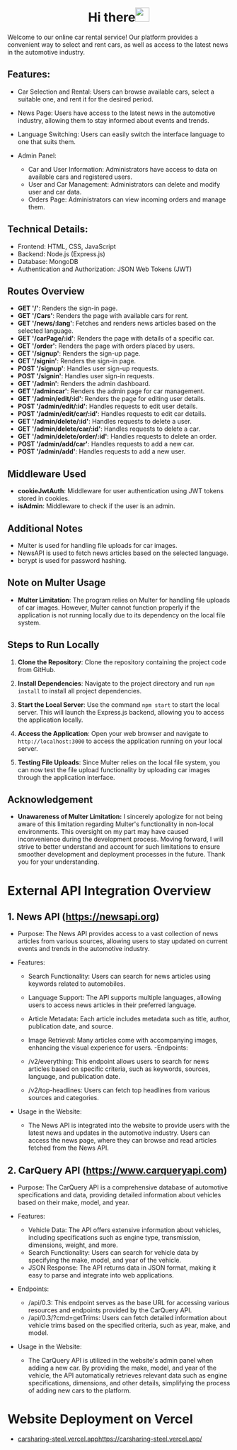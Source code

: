 <h1 align="center">Hi there<img src="https://github.com/blackcater/blackcater/raw/main/images/Hi.gif" height="32"/></h1>

Welcome to our online car rental service! Our platform provides a convenient way to select and rent cars, as well as access to the latest news in the automotive industry.

## Features:
  - Car Selection and Rental: Users can browse available cars, select a suitable one, and rent it for the desired period.

  - News Page: Users have access to the latest news in the automotive industry, allowing them to stay informed about events and trends.

  - Language Switching: Users can easily switch the interface language to one that suits them.

  - Admin Panel:

    - Car and User Information: Administrators have access to data on available cars and registered users.
    - User and Car Management: Administrators can delete and modify user and car data.
    - Orders Page: Administrators can view incoming orders and manage them.

## Technical Details:
  - Frontend: HTML, CSS, JavaScript
  - Backend: Node.js (Express.js)
  - Database: MongoDB
  - Authentication and Authorization: JSON Web Tokens (JWT)

## Routes Overview

- **GET '/'**: Renders the sign-in page.
- **GET '/Cars'**: Renders the page with available cars for rent.
- **GET '/news/:lang'**: Fetches and renders news articles based on the selected language.
- **GET '/carPage/:id'**: Renders the page with details of a specific car.
- **GET '/order'**: Renders the page with orders placed by users.
- **GET '/signup'**: Renders the sign-up page.
- **GET '/signin'**: Renders the sign-in page.
- **POST '/signup'**: Handles user sign-up requests.
- **POST '/signin'**: Handles user sign-in requests.
- **GET '/admin'**: Renders the admin dashboard.
- **GET '/admincar'**: Renders the admin page for car management.
- **GET '/admin/edit/:id'**: Renders the page for editing user details.
- **POST '/admin/edit/:id'**: Handles requests to edit user details.
- **POST '/admin/edit/car/:id'**: Handles requests to edit car details.
- **GET '/admin/delete/:id'**: Handles requests to delete a user.
- **GET '/admin/delete/car/:id'**: Handles requests to delete a car.
- **GET '/admin/delete/order/:id'**: Handles requests to delete an order.
- **POST '/admin/add/car'**: Handles requests to add a new car.
- **POST '/admin/add'**: Handles requests to add a new user.

## Middleware Used

- **cookieJwtAuth**: Middleware for user authentication using JWT tokens stored in cookies.
- **isAdmin**: Middleware to check if the user is an admin.

## Additional Notes

- Multer is used for handling file uploads for car images.
- NewsAPI is used to fetch news articles based on the selected language.
- bcrypt is used for password hashing.

## Note on Multer Usage

- **Multer Limitation**: The program relies on Multer for handling file uploads of car images. However, Multer cannot function properly if the application is not running locally due to its dependency on the local file system.

## Steps to Run Locally

1. **Clone the Repository**: Clone the repository containing the project code from GitHub.

2. **Install Dependencies**: Navigate to the project directory and run `npm install` to install all project dependencies.

3. **Start the Local Server**: Use the command `npm start` to start the local server. This will launch the Express.js backend, allowing you to access the application locally.

4. **Access the Application**: Open your web browser and navigate to `http://localhost:3000` to access the application running on your local server.

5. **Testing File Uploads**: Since Multer relies on the local file system, you can now test the file upload functionality by uploading car images through the application interface.

## Acknowledgement
- **Unawareness of Multer Limitation:** I sincerely apologize for not being aware of this limitation regarding Multer's functionality in non-local environments. This oversight on my part may have caused inconvenience during the development process. Moving forward, I will strive to better understand and account for such limitations to ensure smoother development and deployment processes in the future. Thank you for your understanding.

# External API Integration Overview
## 1. News API (https://newsapi.org)
  - Purpose: The News API provides access to a vast collection of news articles from various sources, allowing users to stay updated on current events and trends in the automotive industry.

  - Features:

    - Search Functionality: Users can search for news articles using keywords related to automobiles.
    - Language Support: The API supports multiple languages, allowing users to access news articles in their preferred language.
    - Article Metadata: Each article includes metadata such as title, author, publication date, and source.
    - Image Retrieval: Many articles come with accompanying images, enhancing the visual experience for users.
  -Endpoints:

    - /v2/everything: This endpoint allows users to search for news articles based on specific criteria, such as keywords, sources, language, and publication date.
    - /v2/top-headlines: Users can fetch top headlines from various sources and categories.
  - Usage in the Website:
    - The News API is integrated into the website to provide users with the latest news and updates in the automotive industry. Users can access the news page, where they can browse and read articles fetched from the News API.

## 2. CarQuery API (https://www.carqueryapi.com)
  - Purpose: The CarQuery API is a comprehensive database of automotive specifications and data, providing detailed information about vehicles based on their make, model, and year.

  - Features:

    - Vehicle Data: The API offers extensive information about vehicles, including specifications such as engine type, transmission, dimensions, weight, and more.
    - Search Functionality: Users can search for vehicle data by specifying the make, model, and year of the vehicle.
    - JSON Response: The API returns data in JSON format, making it easy to parse and integrate into web applications.
  - Endpoints:

    - /api/0.3: This endpoint serves as the base URL for accessing various resources and endpoints provided by the CarQuery API.
    - /api/0.3/?cmd=getTrims: Users can fetch detailed information about vehicle trims based on the specified criteria, such as year, make, and model.
  - Usage in the Website:
    - The CarQuery API is utilized in the website's admin panel when adding a new car. By providing the make, model, and year of the vehicle, the API automatically retrieves relevant data such as engine specifications, dimensions, and other details, simplifying the process of adding new cars to the platform.

# Website Deployment on Vercel 
  - [carsharing-steel.vercel.app](https://carsharing-steel.vercel.app/)https://carsharing-steel.vercel.app/
